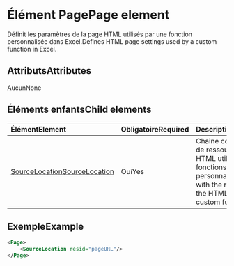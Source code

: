 # <a name="page-element"></a><span data-ttu-id="e0657-101">Élément Page</span><span class="sxs-lookup"><span data-stu-id="e0657-101">Page element</span></span>

<span data-ttu-id="e0657-102">Définit les paramètres de la page HTML utilisés par une fonction personnalisée dans Excel.</span><span class="sxs-lookup"><span data-stu-id="e0657-102">Defines HTML page settings used by a custom function in Excel.</span></span>

## <a name="attributes"></a><span data-ttu-id="e0657-103">Attributs</span><span class="sxs-lookup"><span data-stu-id="e0657-103">Attributes</span></span>

<span data-ttu-id="e0657-104">Aucun</span><span class="sxs-lookup"><span data-stu-id="e0657-104">None</span></span>

## <a name="child-elements"></a><span data-ttu-id="e0657-105">Éléments enfants</span><span class="sxs-lookup"><span data-stu-id="e0657-105">Child elements</span></span>

|  <span data-ttu-id="e0657-106">Élément</span><span class="sxs-lookup"><span data-stu-id="e0657-106">Element</span></span>  |  <span data-ttu-id="e0657-107">Obligatoire</span><span class="sxs-lookup"><span data-stu-id="e0657-107">Required</span></span>  |  <span data-ttu-id="e0657-108">Description</span><span class="sxs-lookup"><span data-stu-id="e0657-108">Description</span></span>  |
|:-----|:-----|:-----|
|  [<span data-ttu-id="e0657-109">SourceLocation</span><span class="sxs-lookup"><span data-stu-id="e0657-109">SourceLocation</span></span>](customfunctionssourcelocation.md)  |  <span data-ttu-id="e0657-110">Oui</span><span class="sxs-lookup"><span data-stu-id="e0657-110">Yes</span></span>  | <span data-ttu-id="e0657-111">Chaîne contenant l’ID de ressource du fichier HTML utilisé par les fonctions personnalisées.</span><span class="sxs-lookup"><span data-stu-id="e0657-111">String with the resource id of the HTML file used by custom functions.</span></span> |

## <a name="example"></a><span data-ttu-id="e0657-112">Exemple</span><span class="sxs-lookup"><span data-stu-id="e0657-112">Example</span></span>

```xml
<Page>
    <SourceLocation resid="pageURL"/>
</Page>
```
